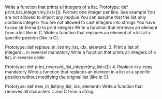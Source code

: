 Write a function that prints all integers of a list.
Prototype: def print_list_integer(my_list=[]):
Format: one integer per line. See example
You are not allowed to import any module
You can assume that the list only contains integers
You are not allowed to cast integers into strings
You have to use str.format() to print integers
Write a function that retrieves an element from a list like in C.
Write a function that replaces an element of a list at a specific position (like in C).

Prototype: def replace_in_list(my_list, idx, element):
3. Print a list of integers... in reverse!
mandatory
Write a function that prints all integers of a list, in reverse order.

Prototype: def print_reversed_list_integer(my_list=[]):
4. Replace in a copy
mandatory
Write a function that replaces an element in a list at a specific position without modifying the original list (like in C).

Prototype: def new_in_list(my_list, idx, element):
Write a function that removes all characters c and C from a string.
